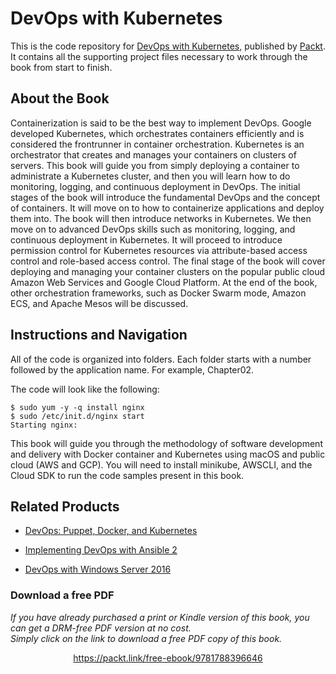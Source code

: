 # DevOps with Kubernetes
This is the code repository for [DevOps with Kubernetes](https://www.packtpub.com/virtualization-and-cloud/devops-kubernetes?utm_source=github&utm_medium=repository&utm_campaign=9781788396646), published by [Packt](https://www.packtpub.com/?utm_source=github). It contains all the supporting project files necessary to work through the book from start to finish.
## About the Book
Containerization is said to be the best way to implement DevOps. Google developed Kubernetes, which orchestrates containers efficiently and is considered the frontrunner in container orchestration. Kubernetes is an orchestrator that creates and manages your containers on clusters of servers. This book will guide you from simply deploying a container to administrate a Kubernetes cluster, and then you will learn how to do monitoring, logging, and continuous deployment in DevOps. The initial stages of the book will introduce the fundamental DevOps and the concept of containers. It will move on to how to containerize applications and deploy them into. The book will then introduce networks in Kubernetes. We then move on to advanced DevOps skills such as monitoring, logging, and continuous deployment in Kubernetes. It will proceed to introduce permission control for Kubernetes resources via attribute-based access control and role-based access control. The final stage of the book will cover deploying and managing your container clusters on the popular public cloud Amazon Web Services and Google Cloud Platform. At the end of the book, other orchestration frameworks, such as Docker Swarm mode, Amazon ECS, and Apache Mesos will be discussed.

## Instructions and Navigation
All of the code is organized into folders. Each folder starts with a number followed by the application name. For example, Chapter02.



The code will look like the following:
```
$ sudo yum -y -q install nginx
$ sudo /etc/init.d/nginx start
Starting nginx:
```

This book will guide you through the methodology of software development and delivery
with Docker container and Kubernetes using macOS and public cloud (AWS and GCP). You
will need to install minikube, AWSCLI, and the Cloud SDK to run the code samples present
in this book.

## Related Products
* [DevOps: Puppet, Docker, and Kubernetes](https://www.packtpub.com/virtualization-and-cloud/devops-puppet-docker-and-kubernetes?utm_source=github&utm_medium=repository&utm_campaign=9781788297615)

* [Implementing DevOps with Ansible 2](https://www.packtpub.com/networking-and-servers/implementing-devops-ansible-2?utm_source=github&utm_medium=repository&utm_campaign=9781787120532)

* [DevOps with Windows Server 2016](https://www.packtpub.com/networking-and-servers/devops-windows-server-2016?utm_source=github&utm_medium=repository&utm_campaign=9781786468550)
### Download a free PDF

 <i>If you have already purchased a print or Kindle version of this book, you can get a DRM-free PDF version at no cost.<br>Simply click on the link to download a free PDF copy of this book.</i>
<p align="center"> <a href="https://packt.link/free-ebook/9781788396646">https://packt.link/free-ebook/9781788396646 </a> </p>